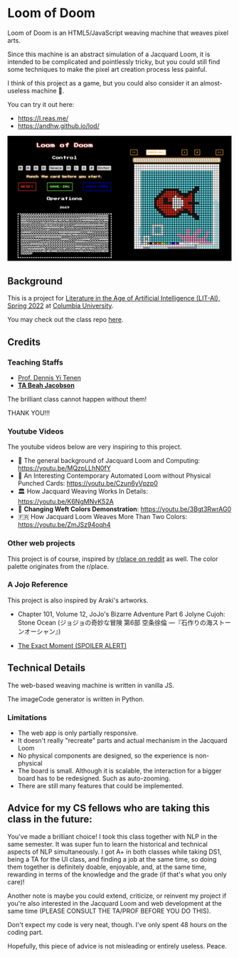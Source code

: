 # Loom of Doom

Loom of Doom is an HTML5/JavaScript weaving machine that weaves pixel arts.

Since this machine is an abstract simulation of a Jacquard Loom, it is intended
to be complicated and pointlessly tricky, but you could still find some
techniques to make the pixel art creation process less painful.

I think of this project as a game, but you could also consider it an
almost-useless machine 🫠.

You can try it out here:

- https://l.reas.me/
- https://andhw.github.io/lod/

![LOD's Screenshot](./screenshot.png?raw=true)

## Background

This is a project for [Literature in the Age of Artificial Intelligence (LIT-AI), Spring 2022](http://www.cs.columbia.edu/~sedwards/classes/2021/4995-fall/index.html) 
at [Columbia University](http://columbia.edu/).

You may check out the class repo [here](https://github.com/denten-courses/LITAI/tree/master/2022).

## Credits

### Teaching Staffs

- [Prof. Dennis Yi Tenen](https://github.com/denten)
- [**TA Beah Jacobson**](https://github.com/beahj)

The brilliant class cannot happen without them!

THANK YOU!!!

### Youtube Videos

The youtube videos below are very inspiring to this project.

- 📜 The general background of Jacquard Loom and Computing: https://youtu.be/MQzpLLhN0fY
- 🤖 An Interesting Contemporary Automated Loom without Physical Punched Cards: https://youtu.be/Czun6yVpzp0
- 🏛️ How Jacquard Weaving Works In Details: https://youtu.be/K6NgMNvK52A
- 🤩 **Changing Weft Colors Demonstration**: https://youtu.be/3Bgt3RwrAG0 <!-- This video is very clear. The best on Youtube. -->
- 🇫🇷 How Jacquard Loom Weaves More Than Two Colors: https://youtu.be/ZmJSz94oqh4

### Other web projects

This project is of course, inspired by [r/place on reddit](https://www.reddit.com/r/place/) as well.
The color palette originates from the r/place.

### A Jojo Reference

This project is also inspired by Araki's artworks.

- Chapter 101, Volume 12, JoJo's Bizarre Adventure Part 6 Jolyne Cujoh: Stone Ocean (ジョジョの奇妙な冒険 第6部 空条徐倫 ―『石作りの海ストーンオーシャン』)

- [The Exact Moment (SPOILER ALERT)](./jojo_reference.pdf)

## Technical Details

The web-based weaving machine is written in vanilla JS.

The imageCode generator is written in Python.

### Limitations

- The web app is only partially responsive.
- It doesn't really "recreate" parts and actual mechanism in the Jacquard Loom
- No physical components are designed, so the experience is non-physical
- The board is small. Although it is scalable, the interaction for a bigger board has to be redesigned. Such as auto-zooming.
- There are still many features that could be implemented.

## Advice for my CS fellows who are taking this class in the future:

You've made a brilliant choice! I took this class together with NLP in the same
semester. It was super fun to learn the historical and technical aspects of NLP
simultaneously. I got A+ in both classes while taking DS1, being a TA for the UI
class, and finding a job at the same time, so doing them together is definitely
doable, enjoyable, and, at the same time, rewarding in terms of the knowledge
and the grade (if that's what you only care)!

Another note is maybe you could extend, criticize, or reinvent my project if
you're also interested in the Jacquard Loom and web development at the same time
(PLEASE CONSULT THE TA/PROF BEFORE YOU DO THIS).

Don't expect my code is very neat, though. I've only spent 48 hours on the coding part.

Hopefully, this piece of advice is not misleading or entirely useless.
Peace.
